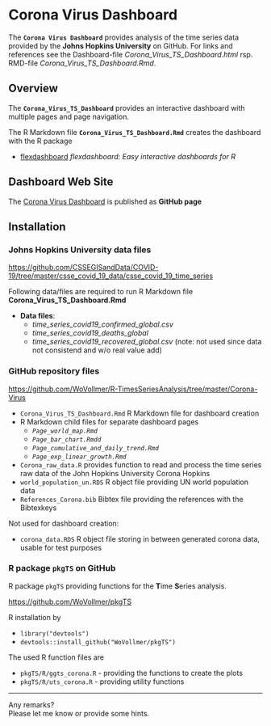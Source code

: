 
<!-- README.md is generated from README.Rmd. Please edit that file -->

# Corona Virus Dashboard

The **`Corona Virus Dashboard`** provides analysis of the time series
data provided by the **Johns Hopkins University** on GitHub. For links
and references see the Dashboard-file
*Corona\_Virus\_TS\_Dashboard.html* rsp. RMD-file
*Corona\_Virus\_TS\_Dashboard.Rmd*.

## Overview

The **`Corona_Virus_TS_Dashboard`** provides an interactive dashboard
with multiple pages and page navigation.

The R Markdown file **`Corona_Virus_TS_Dashboard.Rmd`** creates the
dashboard with the R package

  - [flexdashboard](https://rmarkdown.rstudio.com/flexdashboard/)
    *flexdashboard: Easy interactive dashboards for R*

## Dashboard Web Site

The [Corona Virus Dashboard](https://wovollmer.github.io/github.io/) is
published as **GitHub page**

## Installation

### Johns Hopkins University data files

<https://github.com/CSSEGISandData/COVID-19/tree/master/csse_covid_19_data/csse_covid_19_time_series>

Following data/files are required to run R Markdown file
**Corona\_Virus\_TS\_Dashboard.Rmd**

  - **Data files**:
      - *time\_series\_covid19\_confirmed\_global.csv*
      - *time\_series\_covid19\_deaths\_global*
      - *time\_series\_covid19\_recovered\_global.csv* (note: not used
        since data not consistend and w/o real value add)

### GitHub repository files

<https://github.com/WoVollmer/R-TimesSeriesAnalysis/tree/master/Corona-Virus>

  - `Corona_Virus_TS_Dashboard.Rmd` R Markdown file for dashboard
    creation
  - R Markdown child files for separate dashboard pages
      - *`Page_world_map.Rmd`*
      - *`Page_bar_chart.Rmdd`*
      - *`Page_cumulative_and_daily_trend.Rmd`*
      - *`Page_exp_linear_growth.Rmd`*
  - `Corona_raw_data.R` provides function to read and process the time
    series raw data of the John Hopkins University Corona Hopkins
  - `world_population_un.RDS` R object file providing UN world
    population data
  - `References_Corona.bib` Bibtex file providing the references with
    the Bibtexkeys

Not used for dashboard creation:

  - `corona_data.RDS` R object file storing in between generated corona
    data, usable for test purposes

### R package `pkgTS` on GitHub

R package `pkgTS` providing functions for the **T**ime **S**eries
analysis.

<https://github.com/WoVollmer/pkgTS>

R installation by

  - `library("devtools")`
  - `devtools::install_github("WoVollmer/pkgTS")`

The used R function files are

  - `pkgTS/R/ggts_corona.R` - providing the functions to create the
    plots
  - `pkgTS/R/uts_corona.R` - providing utility functions

-----

Any remarks?  
Please let me know or provide some hints.
